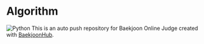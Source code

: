 # Algorithm
![Python](https://img.shields.io/badge/Python-3776AB?style=flat&logo=python&logoColor=white)
This is an auto push repository for Baekjoon Online Judge created with [BaekjoonHub](https://github.com/BaekjoonHub/BaekjoonHub).

